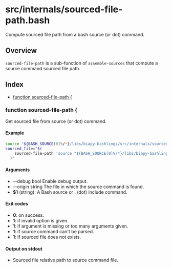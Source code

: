 # src/internals/sourced-file-path.bash

Compute sourced file path from a bash source (or dot) command.

## Overview

`sourced-file-path` is a sub-function of `assemble-sources` that compute
a source command sourced file path.

## Index

* [function sourced-file-path {](#function-sourced-file-path-)

### function sourced-file-path {

Get sourced file from source (or dot) command.

#### Example

```bash
source "${BASH_SOURCE[0]%/*}/libs/biapy-bashlings/src/internals/sourced-file-path.bash"
sourced_file="$(
    sourced-file-path 'source "${BASH_SOURCE[0]%/*}/libs/biapy-bashlings/src/cecho.bash"'
  )"
```

#### Arguments

* --debug bool Enable debug output.
* --origin string The file in which the source command is found.
* **$1** (string): A Bash source or . (dot) include command.

#### Exit codes

* **0**: on success.
* **1**: if invalid option is given.
* **1**: if argument is missing or too many arguments given.
* **1**: if source command can't be parsed.
* **1**: if sourced file does not exists.

#### Output on stdout

* Sourced file relative path to source command file.

